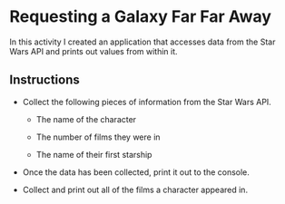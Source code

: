 # Requesting a Galaxy Far Far Away

In this activity I created an application that accesses data from the Star Wars API and prints out values from within it.

## Instructions

* Collect the following pieces of information from the Star Wars API.

  * The name of the character

  * The number of films they were in

  * The name of their first starship

* Once the data has been collected, print it out to the console.


* Collect and print out all of the films a character appeared in.

